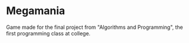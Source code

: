 # Megamania

Game made for the final project from "Algorithms and Programming", the first programming class at college.
